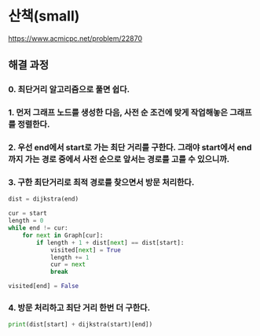 # 산책(small)
https://www.acmicpc.net/problem/22870
## 해결 과정
### 0. 최단거리 알고리즘으로 풀면 쉽다.
### 1. 먼저 그래프 노드를 생성한 다음, 사전 순 조건에 맞게 작업해놓은 그래프를 정렬한다.
### 2. 우선 end에서 start로 가는 최단 거리를 구한다. 그래야 start에서 end까지 가는 경로 중에서 사전 순으로 앞서는 경로를 고를 수 있으니까.
### 3. 구한 최단거리로 최적 경로를 찾으면서 방문 처리한다.
```python
dist = dijkstra(end)

cur = start
length = 0
while end != cur:
    for next in Graph[cur]:
        if length + 1 + dist[next] == dist[start]:
            visited[next] = True
            length += 1
            cur = next
            break

visited[end] = False
```
### 4. 방문 처리하고 최단 거리 한번 더 구한다.
```python
print(dist[start] + dijkstra(start)[end])
```